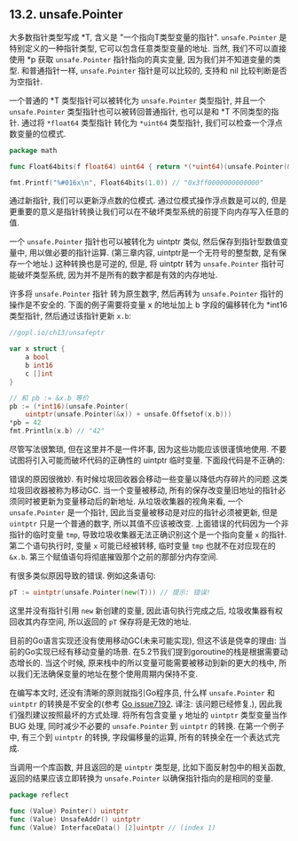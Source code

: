## 13.2. unsafe.Pointer

大多数指针类型写成 *T, 含义是 "一个指向T类型变量的指针". `unsafe.Pointer` 是特别定义的一种指针类型, 它可以包含任意类型变量的地址. 当然, 我们不可以直接使用 *p 获取 `unsafe.Pointer` 指针指向的真实变量, 因为我们并不知道变量的类型. 和普通指针一样, `unsafe.Pointer` 指针是可以比较的, 支持和 nil 比较判断是否为空指针.

一个普通的 *T 类型指针可以被转化为 `unsafe.Pointer` 类型指针, 并且一个 `unsafe.Pointer` 类型指针也可以被转回普通指针, 也可以是和 *T 不同类型的指针. 通过将 `*float64` 类型指针 转化为 `*uint64` 类型指针, 我们可以检查一个浮点数变量的位模式.

```Go
package math

func Float64bits(f float64) uint64 { return *(*uint64)(unsafe.Pointer(&f)) }

fmt.Printf("%#016x\n", Float64bits(1.0)) // "0x3ff0000000000000"
```

通过新指针, 我们可以更新浮点数的位模式. 通过位模式操作浮点数是可以的, 但是更重要的意义是指针转换让我们可以在不破坏类型系统的前提下向内存写入任意的值.

一个 `unsafe.Pointer` 指针也可以被转化为 uintptr 类似, 然后保存到指针型数值变量中, 用以做必要的指针运算.
(第三章内容, uintptr是一个无符号的整型数, 足有保存一个地址.)
这种转换也是可逆的, 但是, 将 uintptr 转为 `unsafe.Pointer` 指针可能破坏类型系统, 因为并不是所有的数字都是有效的内存地址.

许多将 `unsafe.Pointer` 指针 转为原生数字, 然后再转为 `unsafe.Pointer` 指针的操作是不安全的. 下面的例子需要将变量 x 的地址加上 b 字段的偏移转化为 *int16 类型指针, 然后通过该指针更新 `x.b`:

```Go
//gopl.io/ch13/unsafeptr

var x struct {
	a bool
	b int16
	c []int
}

// 和 pb := &x.b 等价
pb := (*int16)(unsafe.Pointer(
	uintptr(unsafe.Pointer(&x)) + unsafe.Offsetof(x.b)))
*pb = 42
fmt.Println(x.b) // "42"
```

尽管写法很繁琐, 但在这里并不是一件坏事, 因为这些功能应该很谨慎地使用. 不要试图将引入可能而破坏代码的正确性的 uintptr 临时变量. 下面段代码是不正确的:

错误的原因很微妙. 有时候垃圾回收器会移动一些变量以降低内存碎片的问题.这类垃圾回收器被称为移动GC. 当一个变量被移动, 所有的保存改变量旧地址的指针必须同时被更新为变量移动后的新地址. 从垃圾收集器的视角来看, 一个 `unsafe.Pointer` 是一个指针, 因此当变量被移动是对应的指针必须被更新, 但是 `uintptr` 只是一个普通的数字, 所以其值不应该被改变. 上面错误的代码因为一个非指针的临时变量 `tmp`, 导致垃圾收集器无法正确识别这个是一个指向变量 `x` 的指针. 第二个语句执行时, 变量 `x` 可能已经被转移, 临时变量 `tmp` 也就不在对应现在的 `&x.b`. 第三个赋值语句将彻底摧毁那个之前的那部分内存空间.

有很多类似原因导致的错误. 例如这条语句:

```Go
pT := uintptr(unsafe.Pointer(new(T))) // 提示: 错误!
```

这里并没有指针引用 `new` 新创建的变量, 因此语句执行完成之后, 垃圾收集器有权回收其内存空间, 所以返回的 `pT` 保存将是无效的地址.

目前的Go语言实现还没有使用移动GC(未来可能实现), 但这不该是侥幸的理由: 当前的Go实现已经有移动变量的场景. 在5.2节我们提到goroutine的栈是根据需要动态增长的. 当这个时候, 原来栈中的所以变量可能需要被移动到新的更大的栈中, 所以我们无法确保变量的地址在整个使用周期内保持不变.

在编写本文时, 还没有清晰的原则就指引Go程序员, 什么样 `unsafe.Pointer` 和 `uintptr` 的转换是不安全的(参考 [Go issue7192](https://github.com/golang/go/issues/7192). 译注: 该问题已经修复.), 因此我们强烈建议按照最坏的方式处理. 将所有包含变量 `y` 地址的 `uintptr` 类型变量当作 BUG 处理, 同时减少不必要的 `unsafe.Pointer` 到 `uintptr` 的转换. 在第一个例子中, 有三个到 `uintptr` 的转换, 字段偏移量的运算, 所有的转换全在一个表达式完成.

当调用一个库函数, 并且返回的是 `uintptr` 类型是, 比如下面反射包中的相关函数,
返回的结果应该立即转换为 `unsafe.Pointer` 以确保指针指向的是相同的变量.

```Go
package reflect

func (Value) Pointer() uintptr
func (Value) UnsafeAddr() uintptr
func (Value) InterfaceData() [2]uintptr // (index 1)
```


